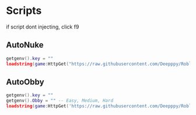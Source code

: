 # Scripts
if script dont injecting, click f9

## AutoNuke

```lua
getgenv().key = ""
loadstring(game:HttpGet("https://raw.githubusercontent.com/Deepppy/Roblox/main/Button%20Infinity%20X/AutoNuke"))()

```
## AutoObby
```lua
getgenv().key = ""
getgenv().Obby = "" -- Easy, Medium, Hard
loadstring(game:HttpGet('https://raw.githubusercontent.com/Deepppy/Roblox/main/Button%20Infinity%20X/AutoObby'))()
```
